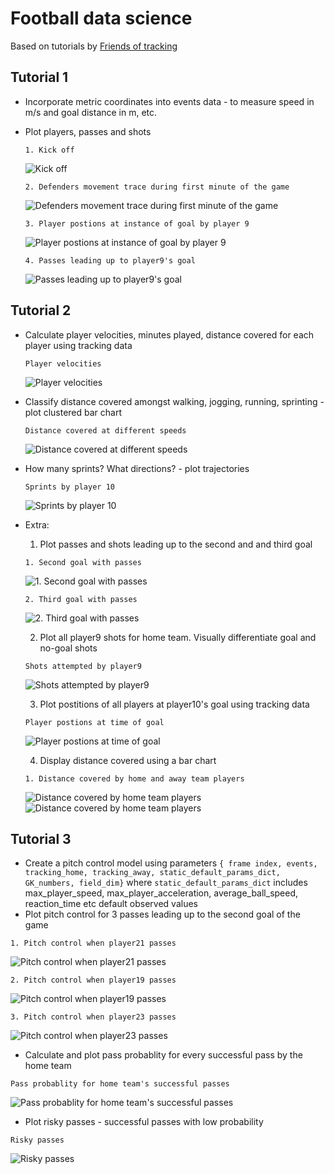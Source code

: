 # Football data science

Based on tutorials by [Friends of tracking](https://github.com/Friends-of-Tracking-Data-FoTD)

## Tutorial 1
- Incorporate metric coordinates into events data - to measure speed in m/s and goal distance in m, etc.
- Plot players, passes and shots
  
  `1. Kick off`
  
  ![Kick off](analysis-with-tracking-data/plots/player-pos-at-kick-off.png)
  
  `2. Defenders movement trace during first minute of the game`
  
  ![Defenders movement trace during first minute of the game](analysis-with-tracking-data/plots/defenders-during-first-min.png)
  
  `3. Player postions at instance of goal by player 9`
  
  ![Player postions at instance of goal by player 9](analysis-with-tracking-data/plots/all-player-pos-at-player9-goal.png)
  
  `4. Passes leading up to player9's goal`
  
  ![Passes leading up to player9's goal](analysis-with-tracking-data/plots/passing-run-to-goal-with-annotations.png)
  
  
## Tutorial 2
- Calculate player velocities, minutes played, distance covered for each player using tracking data
  
  `Player velocities`
  
  ![Player velocities](analysis-with-tracking-data/plots/frame-10000-with-player-velocities.png)
- Classify distance covered amongst walking, jogging, running, sprinting - plot clustered bar chart
  
  `Distance covered at different speeds`
  
  ![Distance covered at different speeds](analysis-with-tracking-data/plots/distance-covered-at-diff-speeds-bar.png)

- How many sprints? What directions? - plot trajectories

  `Sprints by player 10`
  
  ![Sprints by player 10](analysis-with-tracking-data/plots/player-10-sprint-plot.png)
  
- Extra:
  1. Plot passes and shots leading up to the second and and third goal
  
  `1. Second goal with passes`
  
  ![1. Second goal with passes](analysis-with-tracking-data/plots/second-goal-w-passes.png)
  
  `2. Third goal with passes`
  
  ![2. Third goal with passes](analysis-with-tracking-data/plots/third-goal-w-passes.png)
  
  2. Plot all player9 shots for home team. Visually differentiate goal and no-goal shots
  
  `Shots attempted by player9`
  
  ![Shots attempted by player9](analysis-with-tracking-data/plots/home-player9-shots.png)
  
  3. Plot postitions of all players at player10's goal using tracking data
  
  `Player postions at time of goal`
  
  ![Player postions at time of goal](analysis-with-tracking-data/plots/all-players-pos-at-goal.png)
  
  4. Display distance covered using a bar chart
  
  `1. Distance covered by home and away team players`
  
  ![Distance covered by home team players](analysis-with-tracking-data/plots/distance-covered-home.png)
  ![Distance covered by home team players](analysis-with-tracking-data/plots/distance-covered-away.png)

 
## Tutorial 3
 - Create a pitch control model using parameters `{ frame index, events, tracking_home, tracking_away, static_default_params_dict, GK_numbers, field_dim}` 
    where `static_default_params_dict` includes max_player_speed, max_player_acceleration, average_ball_speed, reaction_time  etc default observed values
 - Plot pitch control for 3 passes leading up to the second goal of the game
 
 `1. Pitch control when player21 passes`
 
 ![Pitch control when player21 passes](analysis-with-tracking-data/plots/t3-pc-at-player21-pass.png)
 
 `2. Pitch control when player19 passes`
 
 ![Pitch control when player19 passes](analysis-with-tracking-data/plots/t3-pc-at-player19-pass.png)
  
 `3. Pitch control when player23 passes`
  
 ![Pitch control when player23 passes](analysis-with-tracking-data/plots/t3-pc-at-player23-pass.png)
   
 - Calculate and plot pass probablity for every successful pass by the home team
 
 `Pass probablity for home team's successful passes`
 
 ![Pass probablity for home team's successful passes](analysis-with-tracking-data/plots/t3-pass-attempted-vs-pass-prob.png)
 
 - Plot risky passes - successful passes with low probability
 
 `Risky passes`
 
 ![Risky passes](analysis-with-tracking-data/plots/t3-risky-passes.png)
   
    
